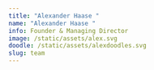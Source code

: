 ```yaml
---
title: "Alexander Haase "
name: "Alexander Haase "
info: Founder & Managing Director
image: /static/assets/alex.svg
doodle: /static/assets/alexdoodles.svg
slug: team
---
```

